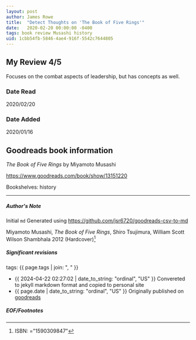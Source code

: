 ```yaml
---
layout: post
author: James Rowe
title:  "Detect Thoughts on 'The Book of Five Rings'"
date:   2020-02-20 00:00:00 -0400
tags: book review Musashi history
uid: 1cbb54fb-5846-4ae4-916f-5542c7644805
---
```


<!-- highly dependent on how you personally use jekyll templates, and how you want this to show up -->
<!-- escape any jekyll keys with double brackets -->

## My Review 4/5

Focuses on the combat aspects of leadership, but has concepts as well.

### Date Read
2020/02/20

### Date Added
2020/01/16

## Goodreads book information

*The Book of Five Rings* by Miyamoto Musashi

https://www.goodreads.com/book/show/13151220

Bookshelves: history

---

##### Author's Note

Initial `md` Generated using https://github.com/jsr6720/goodreads-csv-to-md

Miyamoto Musashi, *The Book of Five Rings*, Shiro Tsujimura, William Scott Wilson Shambhala 2012 (Hardcover)[^1]

##### Significant revisions

tags: {{ page.tags | join: ", " }} <!-- todo move this somewhere -->

- {{ 2024-04-22 02:27:02 | date_to_string: "ordinal", "US" }} Convereted to jekyll markdown format and copied to personal site
- {{ page.date | date_to_string: "ordinal", "US" }} Originally published on [goodreads](https://www.goodreads.com)

##### EOF/Footnotes

[^1]: ISBN: ="1590309847"